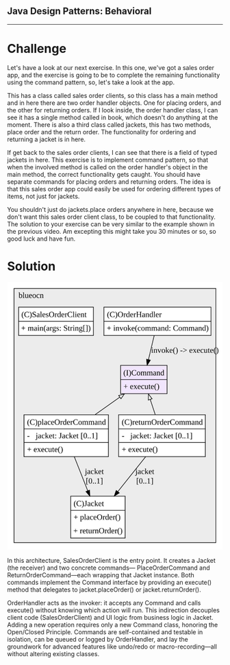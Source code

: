 ## Java Design Patterns: Behavioral

---

# Challenge
Let's have a look at our next exercise. In this one, we've got a sales order app, and the exercise is going to be to complete the remaining functionality using the command pattern, so, let's take a look at the app. 

This has a class called sales order clients, so this class has a main method and in here there are two order handler objects. One for placing orders, and the other for returning orders. If I look inside, the order handler class, I can see it has a single method called in book, which doesn't do anything at the moment. There is also a third class called jackets, this has two methods, place order and the return order. The functionality for ordering and returning a jacket is in here. 

If get back to the sales order clients, I can see that there is a field of typed jackets in here. This exercise is to implement command pattern, so that when the involved method is called on the order handler's object in the main method, the correct functionality gets caught. You should have separate commands for placing orders and returning orders. The idea is that this sales order app could easily be used for ordering different types of items, not just for jackets. 

You shouldn't just do jackets.place orders anywhere in here, because we don't want this sales order client class, to be coupled to that functionality. The solution to your exercise can be very similar to the example shown in the previous video. Am excepting this might take you 30 minutes or so, so good luck and have fun.

# Solution

![UML Diagram](src/main/resources/BehavioralDesignPattern-Command-Challenge.svg)

In this architecture, SalesOrderClient is the entry point. It creates a Jacket (the receiver) and two concrete commands— PlaceOrderCommand and ReturnOrderCommand—each wrapping that Jacket instance. Both commands implement the Command interface by providing an execute() method that delegates to jacket.placeOrder() or jacket.returnOrder().

OrderHandler acts as the invoker: it accepts any Command and calls execute() without knowing which action will run. This indirection decouples client code (SalesOrderClient) and UI logic from business logic in Jacket. Adding a new operation requires only a new Command class, honoring the Open/Closed Principle. Commands are self-contained and testable in isolation, can be queued or logged by OrderHandler, and lay the groundwork for advanced features like undo/redo or macro-recording—all without altering existing classes.